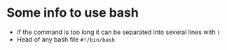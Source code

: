 # Some info to use bash

* If the command is too long it can be separated into several lines with ***`\`***
* Head of any bash file `#!/bin/bash`